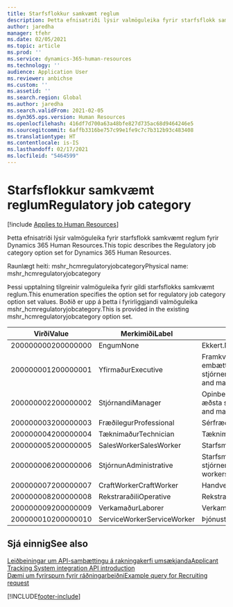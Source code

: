 ```yaml
---
title: Starfsflokkur samkvæmt reglum
description: Þetta efnisatriði lýsir valmöguleika fyrir starfsflokk samkvæmt reglum fyrir Dynamics 365 Human Resources.
author: jaredha
manager: tfehr
ms.date: 02/05/2021
ms.topic: article
ms.prod: ''
ms.service: dynamics-365-human-resources
ms.technology: ''
audience: Application User
ms.reviewer: anbichse
ms.custom: ''
ms.assetid: ''
ms.search.region: Global
ms.author: jaredha
ms.search.validFrom: 2021-02-05
ms.dyn365.ops.version: Human Resources
ms.openlocfilehash: 416df7d700a63a48bfe827d735ac68d9464246e5
ms.sourcegitcommit: 6affb3316be757c99e1fe9c7c7b312b93c483408
ms.translationtype: HT
ms.contentlocale: is-IS
ms.lasthandoff: 02/17/2021
ms.locfileid: "5464599"
---
```

# <a name="regulatory-job-category"></a><span data-ttu-id="69460-103">Starfsflokkur samkvæmt reglum</span><span class="sxs-lookup"><span data-stu-id="69460-103">Regulatory job category</span></span>

[!include [Applies to Human Resources](../includes/applies-to-hr.md)]

<span data-ttu-id="69460-104">Þetta efnisatriði lýsir valmöguleika fyrir starfsflokk samkvæmt reglum fyrir Dynamics 365 Human Resources.</span><span class="sxs-lookup"><span data-stu-id="69460-104">This topic describes the Regulatory job category option set for Dynamics 365 Human Resources.</span></span>

<span data-ttu-id="69460-105">Raunlægt heiti: mshr_hcmregulatoryjobcategory</span><span class="sxs-lookup"><span data-stu-id="69460-105">Physical name: mshr_hcmregulatoryjobcategory</span></span>

<span data-ttu-id="69460-106">Þessi upptalning tilgreinir valmöguleika fyrir gildi starfsflokks samkvæmt reglum.</span><span class="sxs-lookup"><span data-stu-id="69460-106">This enumeration specifies the option set for regulatory job category option set values.</span></span> <span data-ttu-id="69460-107">Boðið er upp á þetta í fyrirliggjandi valmöguleika mshr_hcmregulatoryjobcategory.</span><span class="sxs-lookup"><span data-stu-id="69460-107">This is provided in the existing mshr_hcmregulatoryjobcategory option set.</span></span>

| <span data-ttu-id="69460-108">Virði</span><span class="sxs-lookup"><span data-stu-id="69460-108">Value</span></span> | <span data-ttu-id="69460-109">Merkimiði</span><span class="sxs-lookup"><span data-stu-id="69460-109">Label</span></span> | <span data-ttu-id="69460-110">lýsing</span><span class="sxs-lookup"><span data-stu-id="69460-110">Description</span></span> |
| --- | --- | --- |
| <span data-ttu-id="69460-111">200000000</span><span class="sxs-lookup"><span data-stu-id="69460-111">200000000</span></span> | <span data-ttu-id="69460-112">Engum</span><span class="sxs-lookup"><span data-stu-id="69460-112">None</span></span> | <span data-ttu-id="69460-113">Ekkert.</span><span class="sxs-lookup"><span data-stu-id="69460-113">None.</span></span> |
| <span data-ttu-id="69460-114">200000001</span><span class="sxs-lookup"><span data-stu-id="69460-114">200000001</span></span> | <span data-ttu-id="69460-115">Yfirmaður</span><span class="sxs-lookup"><span data-stu-id="69460-115">Executive</span></span> | <span data-ttu-id="69460-116">Framkvæmdastjórn/æðsta stig embættismanna og stjórnenda.</span><span class="sxs-lookup"><span data-stu-id="69460-116">Executive/Senior level officials and managers.</span></span> |
| <span data-ttu-id="69460-117">200000002</span><span class="sxs-lookup"><span data-stu-id="69460-117">200000002</span></span> | <span data-ttu-id="69460-118">Stjórnandi</span><span class="sxs-lookup"><span data-stu-id="69460-118">Manager</span></span> | <span data-ttu-id="69460-119">Opinberir starfsmenn og stjórnendur á æðsta stigi/miðstigi.</span><span class="sxs-lookup"><span data-stu-id="69460-119">First/Mid level officials and managers.</span></span> |
| <span data-ttu-id="69460-120">200000003</span><span class="sxs-lookup"><span data-stu-id="69460-120">200000003</span></span> | <span data-ttu-id="69460-121">Fræðilegur</span><span class="sxs-lookup"><span data-stu-id="69460-121">Professional</span></span> | <span data-ttu-id="69460-122">Sérfræðingar.</span><span class="sxs-lookup"><span data-stu-id="69460-122">Professionals.</span></span> |
| <span data-ttu-id="69460-123">200000004</span><span class="sxs-lookup"><span data-stu-id="69460-123">200000004</span></span> | <span data-ttu-id="69460-124">Tæknimaður</span><span class="sxs-lookup"><span data-stu-id="69460-124">Technician</span></span> | <span data-ttu-id="69460-125">Tæknimenn.</span><span class="sxs-lookup"><span data-stu-id="69460-125">Technicians.</span></span> |
| <span data-ttu-id="69460-126">200000005</span><span class="sxs-lookup"><span data-stu-id="69460-126">200000005</span></span> | <span data-ttu-id="69460-127">SalesWorker</span><span class="sxs-lookup"><span data-stu-id="69460-127">SalesWorker</span></span> | <span data-ttu-id="69460-128">Starfsmenn sölu.</span><span class="sxs-lookup"><span data-stu-id="69460-128">Sales workers.</span></span> |
| <span data-ttu-id="69460-129">200000006</span><span class="sxs-lookup"><span data-stu-id="69460-129">200000006</span></span> | <span data-ttu-id="69460-130">Stjórnun</span><span class="sxs-lookup"><span data-stu-id="69460-130">Administrative</span></span> | <span data-ttu-id="69460-131">Starfsmenn stjórnendaþjónustu.</span><span class="sxs-lookup"><span data-stu-id="69460-131">Administrative support workers.</span></span> |
| <span data-ttu-id="69460-132">200000007</span><span class="sxs-lookup"><span data-stu-id="69460-132">200000007</span></span> | <span data-ttu-id="69460-133">CraftWorker</span><span class="sxs-lookup"><span data-stu-id="69460-133">CraftWorker</span></span> | <span data-ttu-id="69460-134">Handverksstarfsmenn.</span><span class="sxs-lookup"><span data-stu-id="69460-134">Craft workers.</span></span> |
| <span data-ttu-id="69460-135">200000008</span><span class="sxs-lookup"><span data-stu-id="69460-135">200000008</span></span> | <span data-ttu-id="69460-136">Rekstraraðili</span><span class="sxs-lookup"><span data-stu-id="69460-136">Operative</span></span> | <span data-ttu-id="69460-137">Rekstraraðilar.</span><span class="sxs-lookup"><span data-stu-id="69460-137">Operatives.</span></span> |
| <span data-ttu-id="69460-138">200000009</span><span class="sxs-lookup"><span data-stu-id="69460-138">200000009</span></span> | <span data-ttu-id="69460-139">Verkamaður</span><span class="sxs-lookup"><span data-stu-id="69460-139">Laborer</span></span> | <span data-ttu-id="69460-140">Verkamenn/aðstoðarfólk.</span><span class="sxs-lookup"><span data-stu-id="69460-140">Laborers/Helpers.</span></span> |
| <span data-ttu-id="69460-141">200000010</span><span class="sxs-lookup"><span data-stu-id="69460-141">200000010</span></span> | <span data-ttu-id="69460-142">ServiceWorker</span><span class="sxs-lookup"><span data-stu-id="69460-142">ServiceWorker</span></span> | <span data-ttu-id="69460-143">Þjónustuaðilar.</span><span class="sxs-lookup"><span data-stu-id="69460-143">Service workers.</span></span> |

## <a name="see-also"></a><span data-ttu-id="69460-144">Sjá einnig</span><span class="sxs-lookup"><span data-stu-id="69460-144">See also</span></span>

[<span data-ttu-id="69460-145">Leiðbeiningar um API-samþættingu á rakningakerfi umsækjanda</span><span class="sxs-lookup"><span data-stu-id="69460-145">Applicant Tracking System integration API introduction</span></span>](hr-admin-integration-ats-api-introduction.md)<br>
[<span data-ttu-id="69460-146">Dæmi um fyrirspurn fyrir ráðningarbeiðni</span><span class="sxs-lookup"><span data-stu-id="69460-146">Example query for Recruiting request</span></span>](hr-admin-integration-ats-api-recruiting-request-example-query.md)


[!INCLUDE[footer-include](../includes/footer-banner.md)]